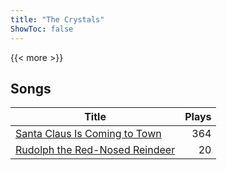```yaml
---
title: "The Crystals"
ShowToc: false
---
```


{{< more >}}

## Songs
Title | Plays 
----- | -----: 
[Santa Claus Is Coming to Town](/songs/santa-claus-is-coming-to-town) | 364
[Rudolph the Red-Nosed Reindeer](/songs/rudolph-the-red-nosed-reindeer) | 20


